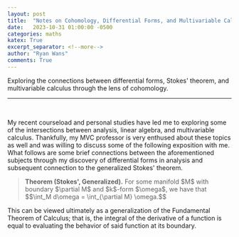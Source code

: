 ```yaml
---
layout: post
title:  "Notes on Cohomology, Differential Forms, and Multivariable Calculus"
date:   2023-10-31 01:00:00 -0500
categories: maths
katex: True
excerpt_separator: <!--more-->
author: "Ryan Wans"
comments: True
---
```

Exploring the connections between differential forms, Stokes' theorem, and multivariable calculus through the lens of cohomology.
<!--more-->

---
<br>

My recent courseload and personal studies have led me to exploring some of the intersections between analysis, linear algebra, and multivariable calculus. Thankfully, my MVC professor is very enthused about these topics as well and was willing to discuss some of the following exposition with me. What follows are some brief connections between the aforementioned subjects through my discovery of differential forms in analysis and subsequent connection to the generalized Stokes' theorem. 

<blockquote>
<b>Theorem (Stokes', Generalized).</b> For some manifold $M$ with boundary $\partial M$ and $k$-form $\omega$, we have that
$$\int_M d\omega = \int_{\partial M} \omega.$$
</blockquote>

This can be viewed ultimately as a generalization of the Fundamental Theorem of Calculus; that is, the integral of the derivative of a function is equal to evaluating the behavior of said function at its boundary.    